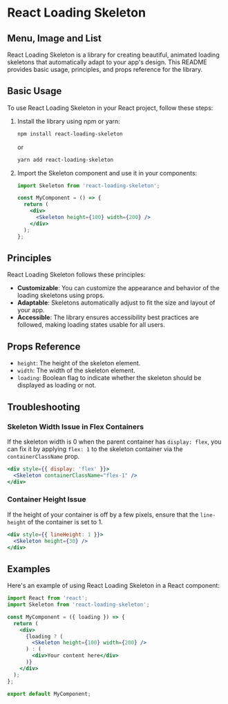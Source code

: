 # React Loading Skeleton
## Menu, Image and List 
React Loading Skeleton is a library for creating beautiful, animated loading skeletons that automatically adapt to your app's design. This README provides basic usage, principles, and props reference for the library.

## Basic Usage

To use React Loading Skeleton in your React project, follow these steps:

1. Install the library using npm or yarn:

   ```bash
   npm install react-loading-skeleton
   ```

   or

   ```bash
   yarn add react-loading-skeleton
   ```

2. Import the Skeleton component and use it in your components:

   ```jsx
   import Skeleton from 'react-loading-skeleton';

   const MyComponent = () => {
     return (
       <div>
         <Skeleton height={100} width={200} />
       </div>
     );
   };
   ```

## Principles

React Loading Skeleton follows these principles:

- **Customizable**: You can customize the appearance and behavior of the loading skeletons using props.
- **Adaptable**: Skeletons automatically adjust to fit the size and layout of your app.
- **Accessible**: The library ensures accessibility best practices are followed, making loading states usable for all users.

## Props Reference

- `height`: The height of the skeleton element.
- `width`: The width of the skeleton element.
- `loading`: Boolean flag to indicate whether the skeleton should be displayed as loading or not.

## Troubleshooting

### Skeleton Width Issue in Flex Containers

If the skeleton width is 0 when the parent container has `display: flex`, you can fix it by applying `flex: 1` to the skeleton container via the `containerClassName` prop.

```jsx
<div style={{ display: 'flex' }}>
  <Skeleton containerClassName="flex-1" />
</div>
```

### Container Height Issue

If the height of your container is off by a few pixels, ensure that the `line-height` of the container is set to 1.

```jsx
<div style={{ lineHeight: 1 }}>
  <Skeleton height={30} />
</div>
```

## Examples

Here's an example of using React Loading Skeleton in a React component:

```jsx
import React from 'react';
import Skeleton from 'react-loading-skeleton';

const MyComponent = ({ loading }) => {
  return (
    <div>
      {loading ? (
        <Skeleton height={100} width={200} />
      ) : (
        <div>Your content here</div>
      )}
    </div>
  );
};

export default MyComponent;
```
